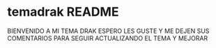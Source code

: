 # temadrak README

BIENVENIDO A MI TEMA DRAK ESPERO LES GUSTE Y ME DEJEN SUS COMENTARIOS PARA SEGUIR ACTUALIZANDO EL TEMA Y MEJORAR